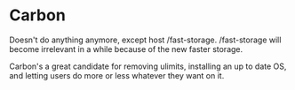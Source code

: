 # Carbon

Doesn't do anything anymore, except host /fast-storage. /fast-storage will become irrelevant in a while because of the new faster storage.

Carbon's a great candidate for removing ulimits, installing an up to date OS, and letting users do more or less whatever they want on it.
